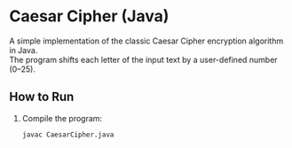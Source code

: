 # Caesar Cipher (Java)

A simple implementation of the classic Caesar Cipher encryption algorithm in Java.  
The program shifts each letter of the input text by a user-defined number (0–25).

## How to Run

1. Compile the program:
   ```bash
   javac CaesarCipher.java
